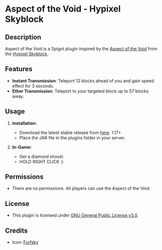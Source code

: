 # Aspect of the Void - Hypixel Skyblock

## Description
Aspect of the Void is a Spigot plugin inspired by the [Aspect of the Void](https://wiki.hypixel.net/Aspect_Of_The_Void) from the [Hypixel Skyblock](https://wiki.hypixel.net/Main_Page).

## Features
- **Instant Transmission**: Teleport 12 blocks ahead of you and gain speed effect for 3 seconds.
- **Ether Transmission**: Teleport to your targeted block  up to 57 blocks away.

## Usage
1. **Installation:**
    - Download the latest stable release from [here](https://github.com/VermeilChan/AspectoftheVoid/releases/latest). 1.17+
    - Place the JAR file in the plugins folder in your server.

2. **In-Game:**
    - Get a diamond shovel.
    - HOLD RIGHT CLICK :)

## Permissions

- There are no permissions. All players can use the Aspect of the Void.

## License
- This plugin is licensed under [GNU General Public License v3.0](LICENSE).

## Credits
- Icon: [Furfsky](https://furfsky.net/)
